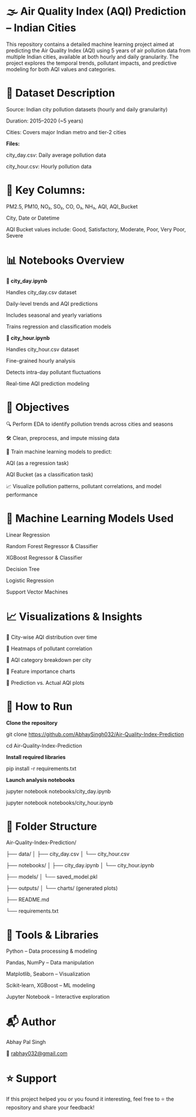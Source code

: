 # 🌫️ Air Quality Index (AQI) Prediction – Indian Cities

This repository contains a detailed machine learning project aimed at predicting the Air Quality Index (AQI) using 5 years of air pollution data from multiple Indian cities, available at both hourly and daily granularity. The project explores the temporal trends, pollutant impacts, and predictive modeling for both AQI values and categories.


# 📁 Dataset Description
Source: Indian city pollution datasets (hourly and daily granularity)

Duration: 2015–2020 (~5 years)

Cities: Covers major Indian metro and tier-2 cities

**Files:**

city_day.csv: Daily average pollution data

city_hour.csv: Hourly pollution data


# 🔑 Key Columns:

PM2.5, PM10, NO₂, SO₂, CO, O₃, NH₃, AQI, AQI_Bucket

City, Date or Datetime

AQI Bucket values include: Good, Satisfactory, Moderate, Poor, Very Poor, Severe


# 📊 Notebooks Overview

**📘 city_day.ipynb**

Handles city_day.csv dataset

Daily-level trends and AQI predictions

Includes seasonal and yearly variations

Trains regression and classification models

**📘 city_hour.ipynb**

Handles city_hour.csv dataset

Fine-grained hourly analysis

Detects intra-day pollutant fluctuations

Real-time AQI prediction modeling

# 🎯 Objectives

🔍 Perform EDA to identify pollution trends across cities and seasons

🛠️ Clean, preprocess, and impute missing data

🧠 Train machine learning models to predict:

AQI (as a regression task)

AQI Bucket (as a classification task)

📈 Visualize pollution patterns, pollutant correlations, and model performance


# 🤖 Machine Learning Models Used

Linear Regression

Random Forest Regressor & Classifier

XGBoost Regressor & Classifier

Decision Tree

Logistic Regression

Support Vector Machines


# 📈 Visualizations & Insights

📌 City-wise AQI distribution over time

📌 Heatmaps of pollutant correlation

📌 AQI category breakdown per city

📌 Feature importance charts

📌 Prediction vs. Actual AQI plots


# 🚀 How to Run

**Clone the repository**

git clone https://github.com/AbhaySingh032/Air-Quality-Index-Prediction

cd Air-Quality-Index-Prediction

**Install required libraries**

pip install -r requirements.txt

**Launch analysis notebooks**

jupyter notebook notebooks/city_day.ipynb

jupyter notebook notebooks/city_hour.ipynb


# 📂 Folder Structure

Air-Quality-Index-Prediction/

├── data/
│   ├── city_day.csv
│   └── city_hour.csv

├── notebooks/
│   ├── city_day.ipynb
│   └── city_hour.ipynb

├── models/
│   └── saved_model.pkl

├── outputs/
│   └── charts/ (generated plots)

├── README.md

└── requirements.txt


# 🧰 Tools & Libraries

Python – Data processing & modeling

Pandas, NumPy – Data manipulation

Matplotlib, Seaborn – Visualization

Scikit-learn, XGBoost – ML modeling

Jupyter Notebook – Interactive exploration


# 📬 Author

Abhay Pal Singh

📧 rabhay032@gmail.com


# ⭐ Support

If this project helped you or you found it interesting, feel free to ⭐ the repository and share your feedback!

